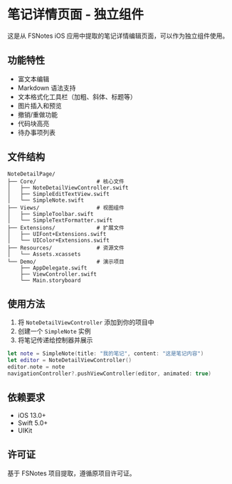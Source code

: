 # 笔记详情页面 - 独立组件

这是从 FSNotes iOS 应用中提取的笔记详情编辑页面，可以作为独立组件使用。

## 功能特性

- 富文本编辑
- Markdown 语法支持
- 文本格式化工具栏（加粗、斜体、标题等）
- 图片插入和预览
- 撤销/重做功能
- 代码块高亮
- 待办事项列表

## 文件结构

```
NoteDetailPage/
├── Core/                   # 核心文件
│   ├── NoteDetailViewController.swift
│   ├── SimpleEditTextView.swift
│   └── SimpleNote.swift
├── Views/                  # 视图组件
│   ├── SimpleToolbar.swift
│   └── SimpleTextFormatter.swift
├── Extensions/             # 扩展文件
│   ├── UIFont+Extensions.swift
│   └── UIColor+Extensions.swift
├── Resources/              # 资源文件
│   └── Assets.xcassets
└── Demo/                   # 演示项目
    ├── AppDelegate.swift
    ├── ViewController.swift
    └── Main.storyboard
```

## 使用方法

1. 将 `NoteDetailViewController` 添加到你的项目中
2. 创建一个 `SimpleNote` 实例
3. 将笔记传递给控制器并展示

```swift
let note = SimpleNote(title: "我的笔记", content: "这是笔记内容")
let editor = NoteDetailViewController()
editor.note = note
navigationController?.pushViewController(editor, animated: true)
```

## 依赖要求

- iOS 13.0+
- Swift 5.0+
- UIKit

## 许可证

基于 FSNotes 项目提取，遵循原项目许可证。
